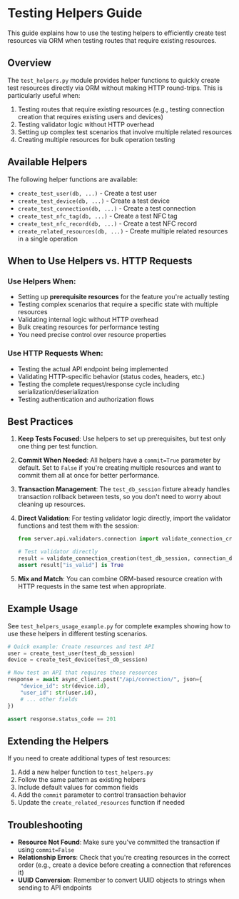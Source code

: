 # Testing Helpers Guide

This guide explains how to use the testing helpers to efficiently create test resources via ORM when testing routes that require existing resources.

## Overview

The `test_helpers.py` module provides helper functions to quickly create test resources directly via ORM without making HTTP round-trips. This is particularly useful when:

1. Testing routes that require existing resources (e.g., testing connection creation that requires existing users and devices)
2. Testing validator logic without HTTP overhead
3. Setting up complex test scenarios that involve multiple related resources
4. Creating multiple resources for bulk operation testing

## Available Helpers

The following helper functions are available:

- `create_test_user(db, ...)` - Create a test user
- `create_test_device(db, ...)` - Create a test device
- `create_test_connection(db, ...)` - Create a test connection
- `create_test_nfc_tag(db, ...)` - Create a test NFC tag
- `create_test_nfc_record(db, ...)` - Create a test NFC record
- `create_related_resources(db, ...)` - Create multiple related resources in a single operation

## When to Use Helpers vs. HTTP Requests

### Use Helpers When:

- Setting up **prerequisite resources** for the feature you're actually testing
- Testing complex scenarios that require a specific state with multiple resources
- Validating internal logic without HTTP overhead
- Bulk creating resources for performance testing
- You need precise control over resource properties

### Use HTTP Requests When:

- Testing the actual API endpoint being implemented
- Validating HTTP-specific behavior (status codes, headers, etc.)
- Testing the complete request/response cycle including serialization/deserialization
- Testing authentication and authorization flows

## Best Practices

1. **Keep Tests Focused**: Use helpers to set up prerequisites, but test only one thing per test function.

2. **Commit When Needed**: All helpers have a `commit=True` parameter by default. Set to `False` if you're creating multiple resources and want to commit them all at once for better performance.

3. **Transaction Management**: The `test_db_session` fixture already handles transaction rollback between tests, so you don't need to worry about cleaning up resources.

4. **Direct Validation**: For testing validator logic directly, import the validator functions and test them with the session:

   ```python
   from server.api.validators.connection import validate_connection_creation
   
   # Test validator directly
   result = validate_connection_creation(test_db_session, connection_data)
   assert result["is_valid"] is True
   ```

5. **Mix and Match**: You can combine ORM-based resource creation with HTTP requests in the same test when appropriate.

## Example Usage

See `test_helpers_usage_example.py` for complete examples showing how to use these helpers in different testing scenarios.

```python
# Quick example: Create resources and test API
user = create_test_user(test_db_session)
device = create_test_device(test_db_session)

# Now test an API that requires these resources
response = await async_client.post("/api/connection/", json={
    "device_id": str(device.id),
    "user_id": str(user.id),
    # ... other fields
})

assert response.status_code == 201
```

## Extending the Helpers

If you need to create additional types of test resources:

1. Add a new helper function to `test_helpers.py`
2. Follow the same pattern as existing helpers
3. Include default values for common fields
4. Add the `commit` parameter to control transaction behavior
5. Update the `create_related_resources` function if needed

## Troubleshooting

- **Resource Not Found**: Make sure you've committed the transaction if using `commit=False`
- **Relationship Errors**: Check that you're creating resources in the correct order (e.g., create a device before creating a connection that references it)
- **UUID Conversion**: Remember to convert UUID objects to strings when sending to API endpoints
